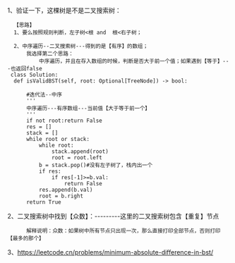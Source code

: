 1、验证一下，这棵树是不是二叉搜索树：
      
      【思路】
      1、要么按照规则判断，左子树<根 and  根<右子树；
      
      2、中序遍历--二叉搜索树---得到的是【有序】的数组；
          我选择第二个思路：
              中序遍历，并且在存入数组的时候，判断是否大于前一个值；如果遇到【等于】---也返回false
     class Solution:
      def isValidBST(self, root: Optional[TreeNode]) -> bool:

          #迭代法--中序
          '''
          中序遍历---有序数组---当前值【大于等于前一个】
          '''
          if not root:return False
          res = []
          stack = []
          while root or stack:
              while root:
                  stack.append(root)
                  root = root.left
              b = stack.pop()#没有左子树了，栈内出一个
              if res:
                  if res[-1]>=b.val:
                      return False
              res.append(b.val)           
              root = b.right
          return True
 


2、二叉搜索树中找到【众数】：---------这里的二叉搜索树包含【重复】节点

          解释说明：众数：如果树中所有节点只出现一次，那么直接打印全部节点，否则打印【最多的那个】
          
          
          
          
3、https://leetcode.cn/problems/minimum-absolute-difference-in-bst/          
